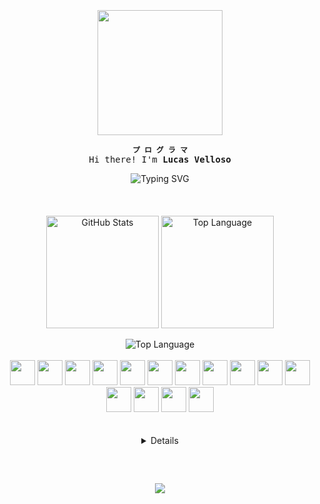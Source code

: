 <br>
<br>
<br>

<div align="center">
  <img align="center" height="200" src="https://i.imgur.com/0CjyAwj.png" />
</div>

<div align="center">
  
  <b>`プ ロ グ ラ マ`</b>
  <samp>
      <br>
      Hi there! I'm <b>Lucas Velloso</b>
  </samp>
</div>

<div align="center" width="100%">
  <a src="https://git.io/typing-svg"><img src="https://readme-typing-svg.demolab.com?font=Arimo&pause=1000&color=31D2F7E9&width=435&lines=I'm+a+Brazillian+Fullstack+Data+Engineer;Be+Welcome!](https://readme-typing-svg.demolab.com?font=Arimo&duration=4000&pause=1000&color=31D2F7E9&center=true&width=435&lines=I'm+a+Brazillian+Fullstack+Data+Engineer;Be+Welcome!" alt="Typing SVG"/>
</div>

<br>      
<br>
<br>
      
<div align="center">
  <img height=180 align="center" alt="GitHub Stats" src="https://github-readme-stats.vercel.app/api/?username=Lucas-Velloso057&show_icons=true&count_private=true&rank_icon=github&theme=react&font=Iosevka"/>
  <img height=180 align="center" alt="Top Language" src="https://github-readme-stats.vercel.app/api/top-langs/?username=Lucas-Velloso057&layout=compact&font=Iosevka&langs_count=16&theme=react"/>
  <br>
  <br>
  <img align="center" alt="Top Language" src="http://github-profile-summary-cards.vercel.app/api/cards/profile-details?username=Lucas-Velloso057&theme=react"/>
</div>

<div align="center" style="display: inline_block"><br>
  <img width="40" src="https://cdn.jsdelivr.net/gh/devicons/devicon@latest/icons/python/python-original.svg" />
  <img width="40" src="https://cdn.jsdelivr.net/gh/devicons/devicon@latest/icons/matlab/matlab-original.svg" />
  <img width="40" src="https://cdn.jsdelivr.net/gh/devicons/devicon@latest/icons/java/java-original.svg" />
  <img width="40" src="https://cdn.jsdelivr.net/gh/devicons/devicon@latest/icons/amazonwebservices/amazonwebservices-original-wordmark.svg" />
  <img width="40" src="https://cdn.jsdelivr.net/gh/devicons/devicon@latest/icons/postgresql/postgresql-original.svg">
  <img width="40" src="https://cdn.jsdelivr.net/gh/devicons/devicon@latest/icons/mysql/mysql-original.svg">
  <img width="40" src="https://cdn.jsdelivr.net/gh/devicons/devicon@latest/icons/html5/html5-original.svg" />
  <img width="40" src="https://cdn.jsdelivr.net/gh/devicons/devicon@latest/icons/javascript/javascript-original.svg" />
  <img width="40" src="https://cdn.jsdelivr.net/gh/devicons/devicon@latest/icons/nodejs/nodejs-original.svg" />
  <img width="40" src="https://cdn.jsdelivr.net/gh/devicons/devicon@latest/icons/bootstrap/bootstrap-original.svg" />
  <img width="40" src="https://cdn.jsdelivr.net/gh/devicons/devicon@latest/icons/react/react-original.svg" />
  <img width="40" src="https://cdn.jsdelivr.net/gh/devicons/devicon@latest/icons/git/git-original.svg" />
  <img width="40" src="https://cdn.jsdelivr.net/gh/devicons/devicon@latest/icons/linux/linux-original.svg" />
  <img width="40" src="https://cdn.jsdelivr.net/gh/devicons/devicon@latest/icons/swagger/swagger-original.svg" />
  <img width="40" src="https://cdn.jsdelivr.net/gh/devicons/devicon@latest/icons/figma/figma-original.svg" />
  
</div>

<br>
<br>

<details align="center">  
  <summary>
      <samp>
        <b>More Info</b>
      </samp>
  </summary>
  
<br>

##

<br>

<div align="center">
  <samp>
    <b>
      Contact me:
    </b>
  </samp>
  <br>
  <br>

  [![Gmail](https://img.shields.io/badge/Gmail-5A8091?style=for-the-badge&logo=gmail&logoColor=fff)](mailto:lucasdsvelloso@gmail.com)
  [![Linkedin](https://img.shields.io/badge/LinkedIn-5A8091?style=for-the-badge&logo=linkedin&logoColor=fff)](https://www.linkedin.com/in/lucas-da-silva-velloso/)
  
</div>

<br>

</details>

##

<br>

<div align="center">
  <p align="center"><img align="center" src="https://komarev.com/ghpvc/?username=Lucas-Velloso057&abbreviated=true&style=flat-square&color=5A8091" /></p> 
</div>

<br>
<br>

<br>
